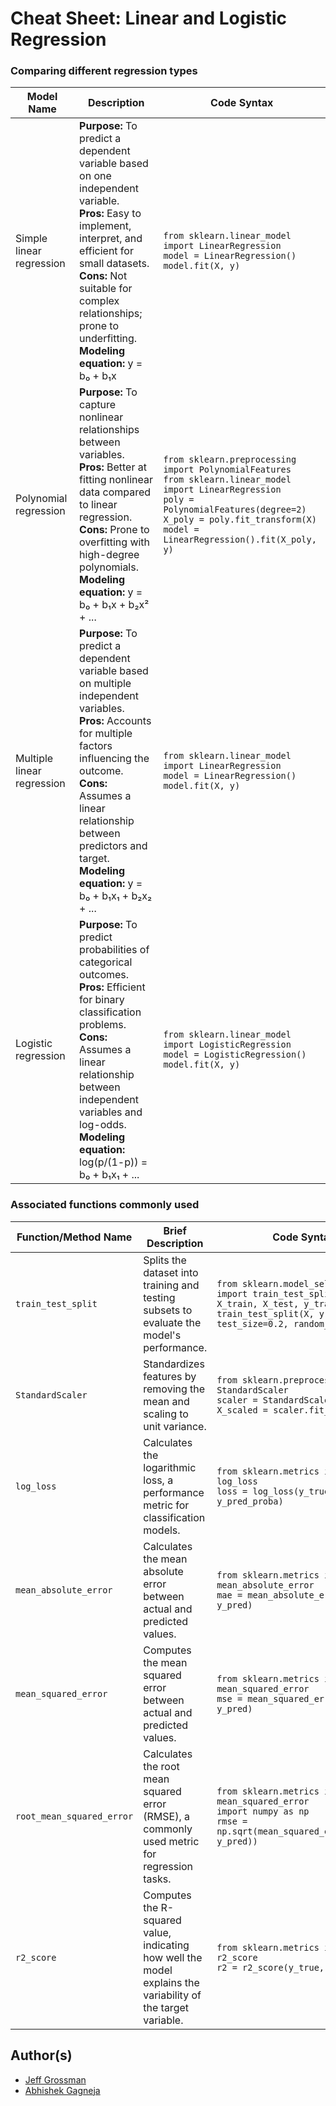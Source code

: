 # Cheat Sheet: Linear and Logistic Regression

### Comparing different regression types

| Model Name | Description | Code Syntax |
|---|---|---|
| Simple linear regression | **Purpose:** To predict a dependent variable based on one independent variable.<br>**Pros:** Easy to implement, interpret, and efficient for small datasets.<br>**Cons:** Not suitable for complex relationships; prone to underfitting.<br>**Modeling equation:** y = b₀ + b₁x | `from sklearn.linear_model import LinearRegression`<br>`model = LinearRegression()`<br>`model.fit(X, y)` |
| Polynomial regression | **Purpose:** To capture nonlinear relationships between variables.<br>**Pros:** Better at fitting nonlinear data compared to linear regression.<br>**Cons:** Prone to overfitting with high-degree polynomials.<br>**Modeling equation:** y = b₀ + b₁x + b₂x² + ... | `from sklearn.preprocessing import PolynomialFeatures`<br>`from sklearn.linear_model import LinearRegression`<br>`poly = PolynomialFeatures(degree=2)`<br>`X_poly = poly.fit_transform(X)`<br>`model = LinearRegression().fit(X_poly, y)` |
| Multiple linear regression | **Purpose:** To predict a dependent variable based on multiple independent variables.<br>**Pros:** Accounts for multiple factors influencing the outcome.<br>**Cons:** Assumes a linear relationship between predictors and target.<br>**Modeling equation:** y = b₀ + b₁x₁ + b₂x₂ + ... | `from sklearn.linear_model import LinearRegression`<br>`model = LinearRegression()`<br>`model.fit(X, y)` |
| Logistic regression | **Purpose:** To predict probabilities of categorical outcomes.<br>**Pros:** Efficient for binary classification problems.<br>**Cons:** Assumes a linear relationship between independent variables and log-odds.<br>**Modeling equation:** log(p/(1-p)) = b₀ + b₁x₁ + ... | `from sklearn.linear_model import LogisticRegression`<br>`model = LogisticRegression()`<br>`model.fit(X, y)` |

### Associated functions commonly used

| Function/Method Name | Brief Description | Code Syntax |
|---|---|---|
| `train_test_split` | Splits the dataset into training and testing subsets to evaluate the model's performance. | `from sklearn.model_selection import train_test_split`<br>`X_train, X_test, y_train, y_test = train_test_split(X, y, test_size=0.2, random_state=42)` |
| `StandardScaler` | Standardizes features by removing the mean and scaling to unit variance. | `from sklearn.preprocessing import StandardScaler`<br>`scaler = StandardScaler()`<br>`X_scaled = scaler.fit_transform(X)` |
| `log_loss` | Calculates the logarithmic loss, a performance metric for classification models. | `from sklearn.metrics import log_loss`<br>`loss = log_loss(y_true, y_pred_proba)` |
| `mean_absolute_error` | Calculates the mean absolute error between actual and predicted values. | `from sklearn.metrics import mean_absolute_error`<br>`mae = mean_absolute_error(y_true, y_pred)` |
| `mean_squared_error` | Computes the mean squared error between actual and predicted values. | `from sklearn.metrics import mean_squared_error`<br>`mse = mean_squared_error(y_true, y_pred)` |
| `root_mean_squared_error` | Calculates the root mean squared error (RMSE), a commonly used metric for regression tasks. | `from sklearn.metrics import mean_squared_error`<br>`import numpy as np`<br>`rmse = np.sqrt(mean_squared_error(y_true, y_pred))` |
| `r2_score` | Computes the R-squared value, indicating how well the model explains the variability of the target variable. | `from sklearn.metrics import r2_score`<br>`r2 = r2_score(y_true, y_pred)` |

## Author(s)

* [Jeff Grossman](https://www.linkedin.com/in/jpgrossman/)
* [Abhishek Gagneja](https://www.linkedin.com/in/abhishek-gagneja-23051987/)
